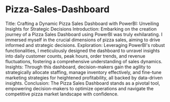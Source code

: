 # Pizza-Sales-Dashboard
Title: Crafting a Dynamic Pizza Sales Dashboard with PowerBI: Unveiling Insights for Strategic Decisions
Introduction: Embarking on the creation journey of a Pizza Sales Dashboard using PowerBI was truly exhilarating. I immersed myself in the crucial dimensions of pizza sales, aiming to drive informed and strategic decisions.
Exploration: Leveraging PowerBI's robust functionalities, I meticulously designed the dashboard to unravel insights into daily customer counts, peak hours, order trends, and revenue fluctuations, fostering a comprehensive understanding of sales dynamics.
Insights: Through this dashboard, decision-makers gain the agility to strategically allocate staffing, manage inventory effectively, and fine-tune marketing strategies for heightened profitability, all backed by data-driven insights.
Conclusion: The Pizza Sales Dashboard stands as a pivotal tool, empowering decision-makers to optimize operations and navigate the competitive pizza market landscape with confidence.
